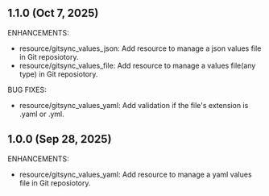 ## 1.1.0 (Oct 7, 2025)

ENHANCEMENTS:

* resource/gitsync_values_json: Add resource to manage a json values file in Git reposiotory. 
* resource/gitsync_values_file: Add resource to manage a values file(any type) in Git reposiotory. 

BUG FIXES:

* resource/gitsync_values_yaml: Add validation if the file's extension is .yaml or .yml. 


## 1.0.0 (Sep 28, 2025)

ENHANCEMENTS:

* resource/gitsync_values_yaml: Add resource to manage a yaml values file in Git reposiotory. 
